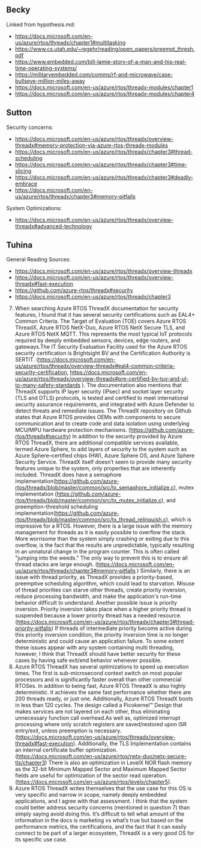 ## Becky
Linked from hypothesis.md:
* https://docs.microsoft.com/en-us/azure/rtos/threadx/chapter1#multitasking
* https://www.cs.utah.edu/~regehr/reading/open_papers/preempt_thresh.pdf
* https://www.embedded.com/bill-lamie-story-of-a-man-and-his-real-time-operating-systems/
* https://militaryembedded.com/comms/rf-and-microwave/case-bullseye-million-miles-away
* https://docs.microsoft.com/en-us/azure/rtos/threadx-modules/chapter1
* https://docs.microsoft.com/en-us/azure/rtos/threadx-modules/chapter4
## Sutton
Security concerns:
* https://docs.microsoft.com/en-us/azure/rtos/threadx/overview-threadx#memory-protection-via-azure-rtos-threadx-modules
* https://docs.microsoft.com/en-us/azure/rtos/threadx/chapter3#thread-scheduling
* https://docs.microsoft.com/en-us/azure/rtos/threadx/chapter3#time-slicing
* https://docs.microsoft.com/en-us/azure/rtos/threadx/chapter3#deadly-embrace
* https://docs.microsoft.com/en-us/azure/rtos/threadx/chapter3#memory-pitfalls

System Optimizations:
* https://docs.microsoft.com/en-us/azure/rtos/threadx/overview-threadx#advanced-technology

## Tuhina
General Reading Sources:  
* https://docs.microsoft.com/en-us/azure/rtos/threadx/overview-threadx  
* https://docs.microsoft.com/en-us/azure/rtos/threadx/overview-threadx#fast-execution  
* https://github.com/azure-rtos/threadx#security  
* https://docs.microsoft.com/en-us/azure/rtos/threadx/chapter3  

7. When searching Azure RTOS ThreadX documentation for security features, I found that it has several security certifications such as EAL4+ Common Criteria. The Target of Evaluation (TOE) covers Azure RTOS ThreadX, Azure RTOS NetX-Duo, Azure RTOS NetX Secure TLS, and Azure RTOS NetX MQTT. This represents the most typical IoT protocols required by deeply embedded sensors, devices, edge routers, and gateways.The IT Security Evaluation Facility used for the Azure RTOS security certification is Brightsight BV and the Certification Authority is SERTIT. (https://docs.microsoft.com/en-us/azure/rtos/threadx/overview-threadx#eal4-common-criteria-security-certification, https://docs.microsoft.com/en-us/azure/rtos/threadx/overview-threadx#pre-certified-by-tuv-and-ul-to-many-safety-standards ). The documentation also mentions that ThreadX supports IP layer security (IPsec) and socket layer security (TLS and DTLS) protocols, is tested and certified to meet international security assurance requirements, and integrated with Azure Defender to detect threats and remediate issues.
The ThreadX repository on Github states that Azure RTOS provides OEMs with components to secure communication and to create code and data isolation using underlying MCU/MPU hardware protection mechanisms. (https://github.com/azure-rtos/threadx#security)
In addition to the security provided by Azure RTOS ThreadX, there are additional compatible services available, termed Azure Sphere, to add layers of security to the system such as Azure Sphere–certified chips (HW), Azure Sphere OS, and Azure Sphere Security Service. 
ThreadX itself doesn’t seem to provide many security features unique to the system, only properties that are inherently included. ThreadX does have a semaphore implementation(https://github.com/azure-rtos/threadx/blob/master/common/src/tx_semaphore_initialize.c), mutex implementation (https://github.com/azure-rtos/threadx/blob/master/common/src/tx_mutex_initialize.c), and preemption-threshold scheduling implementation(https://github.com/azure-rtos/threadx/blob/master/common/src/tx_thread_relinquish.c), which is impressive for a RTOS. 
However, there is a large issue with the memory management for threads as it is easily possible to overflow the stack. More worrisome than the system simply crashing or exiting due to this overflow, is the fact that the results are unpredictable, typically resulting  in an unnatural change in the program counter. This is often called "jumping into the weeds." The only way to prevent this is to ensure all thread stacks are large enough. (https://docs.microsoft.com/en-us/azure/rtos/threadx/chapter3#memory-pitfalls ) Similarly, there is an issue with thread priority, as ThreadX provides a priority-based, preemptive scheduling algorithm, which could lead to starvation. Misuse of thread priorities can starve other threads, create priority inversion, reduce processing bandwidth, and make the application's run-time behavior difficult to understand. Another possible issue is priority inversion. Priority inversion takes place when a higher priority thread is suspended because a lower priority thread has a needed resource. (https://docs.microsoft.com/en-us/azure/rtos/threadx/chapter3#thread-priority-pitfalls) If threads of intermediate priority become active during this priority inversion condition, the priority inversion time is no longer deterministic and could cause an application failure. To some extent these issues appear with any system containing multi threading, however, I think that ThreadX should have better security for these cases by having safe exit/end behavior whenever possible.  
8. Azure RTOS ThreadX has several optimizations to speed up execution times. The first is sub-microsecond context switch on most popular processors and is significantly faster overall than other commercial RTOSes. In addition to being fast, Azure RTOS ThreadX is also highly deterministic. It achieves the same fast performance whether there are 200 threads ready, or just one. Additionally,  Azure RTOS ThreadX boots in less than 120 cycles. The design called a Picokernel™ Design that makes services are not layered on each other, thus eliminating unnecessary function call overhead.As well as, optimized interrupt processing where only scratch registers are saved/restored upon ISR entry/exit, unless preemption is necessary. (https://docs.microsoft.com/en-us/azure/rtos/threadx/overview-threadx#fast-execution). Additionally, the TLS Implementation contains an internal certificate buffer optimization. (https://docs.microsoft.com/en-us/azure/rtos/netx-duo/netx-secure-tls/chapter3) There is also an optimization in LevelX NOR flash memory as the 32-bit Minimum Mapped Sector and Maximum Mapped Sector fields are useful for optimization of the sector read operation. (https://docs.microsoft.com/en-us/azure/rtos/levelx/chapter5).  
9. Azure RTOS ThreadX writes themselves that the use case for this OS is very specific and narrow in scope, namely deeply embedded applications, and I agree with that assessment. I think that the system could better address security concerns (mentioned in question 7) than simply saying avoid doing this. It’s difficult to tell what amount of the information in the docs is marketing vs what’s true but based on the performance metrics, the certifications, and the fact that it can easily connect to be part of a larger ecosystem, ThreadX is a very good OS for its specific use case.  

